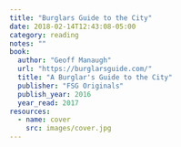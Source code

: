 ```yaml
---
title: "Burglars Guide to the City"
date: 2018-02-14T12:43:08-05:00
category: reading
notes: ""
book:
  author: "Geoff Manaugh"
  url: "https://burglarsguide.com/"
  title: "A Burglar's Guide to the City"
  publisher: "FSG Originals"
  publish_year: 2016
  year_read: 2017
resources:
  - name: cover
    src: images/cover.jpg
---
```


